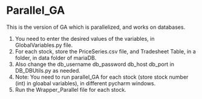 # Parallel_GA
This is the version of GA which is parallelized, and works on databases.

1. You need to enter the desired values of the variables, in GlobalVariables.py file.
2. For each stock, store the PriceSeries.csv file, and Tradesheet Table, in a folder, in data folder of mariaDB.
3. Also change the 
        db_username
        db_password 
        db_host 
        db_port 
    in DB_DBUtils.py as needed.
4. Note: You need to run parallel_GA for each stock (store stock number (int) in gloabal variables), in different pycharm windows.
5. Run the Wrapper_Parallel file for each stock.

